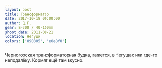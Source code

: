 ```yaml
---
layout: post
title: Трансформатор
date: 2017-10-18 00:00:00
author: Д.Г.
gear: E-300 / 40-150mm
shoot_date: 2011-09-21
location: Негуши
colors: ['090805', 'e0e8f0']
---
```

Черногорская трансформаторная будка, кажется, в Негушах или где-то неподалёку. Кормят ещё там вкусно.
